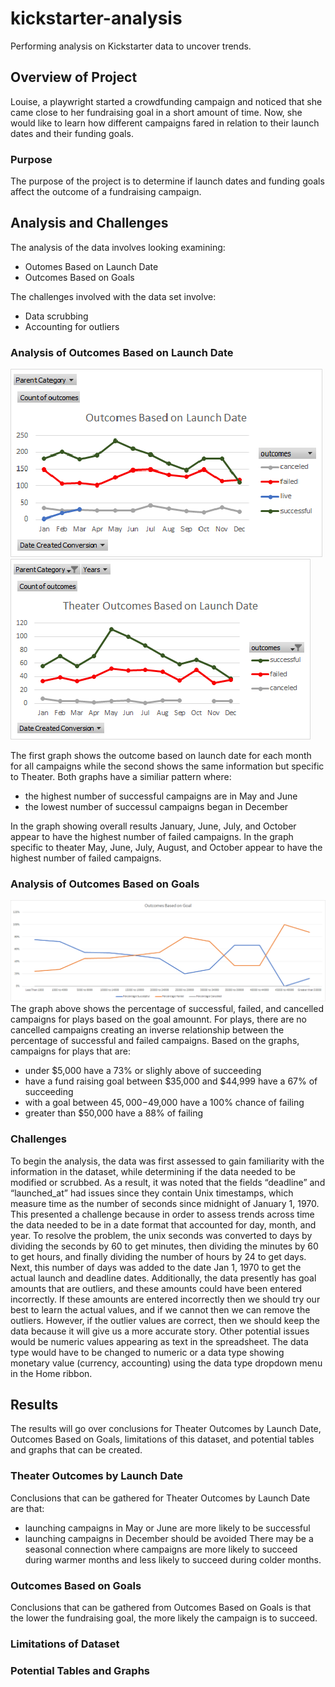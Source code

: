 # kickstarter-analysis
Performing analysis on Kickstarter data to uncover trends.
## Overview of Project
Louise, a playwright started a crowdfunding campaign and noticed that she came close to her fundraising goal in a short amount of time. Now, she would like to learn how different campaigns fared in relation to their launch dates and their funding goals.
### Purpose
The purpose of the project is to determine if launch dates and funding goals affect the outcome of a fundraising campaign.
## Analysis and Challenges
The analysis of the data involves looking examining: 
- Outomes Based on Launch Date
- Outcomes Based on Goals

The challenges involved with the data set involve:
- Data scrubbing
- Accounting for outliers

### Analysis of Outcomes Based on Launch Date
![image_name](https://github.com/Mugunthan24/kickstarter-analysis/blob/main/resources/Outcomes%20Based%20on%20Launch%20Date.png)
![image_name](https://github.com/Mugunthan24/kickstarter-analysis/blob/main/resources/Theater_Outcomes_vs_Launch.png)

The first graph shows the outcome based on launch date for each month for all campaigns while the second shows the same information but specific to Theater. Both graphs have a similiar pattern where: 
- the highest number of successful campaigns are in May and June
- the lowest number of successul campaigns began in December

In the graph showing overall results January, June, July, and October appear to have the highest number of failed campaigns.
In the graph specific to theater May, June, July, August, and October appear to have the highest number of failed campaigns.
### Analysis of Outcomes Based on Goals
![image_name](https://github.com/Mugunthan24/kickstarter-analysis/blob/main/resources/Outcomes_vs_Goals.png)
The graph above shows the percentage of successful, failed, and cancelled campaigns for plays based on the goal amounnt. For plays, there are no cancelled campaigns creating an inverse relationship between the percentage of successful and failed campaigns. Based on the graphs, campaigns for plays that are:
- under $5,000 have a 73% or slighly above of succeeding
- have a fund raising goal between $35,000 and $44,999 have a 67% of succeeding
- with a goal between $45,000-$49,000 have a 100% chance of failing
- greater than $50,000 have a 88% of failing
### Challenges
To begin the analysis, the data was first assessed to gain familiarity with the information in the dataset, while determining if the data needed to be modified or scrubbed. As a result, it was noted that the fields “deadline” and “launched_at” had issues since they contain Unix timestamps, which measure time as the number of seconds since midnight of January 1, 1970. This presented a challenge because in order to assess trends across time the data needed to be in a date format that accounted for day, month, and year. To resolve the problem, the unix seconds was converted to days by dividing the seconds by 60 to get minutes, then dividing the minutes by 60 to get hours, and finally dividing the number of hours by 24 to get days. Next, this number of days was added to the date Jan 1, 1970 to get the actual launch and deadline dates. Additionally, the data presently has goal amounts that are outliers, and these amounts could have been entered incorrectly. If these amounts are entered incorrectly then we should try our best to learn the actual values, and if we cannot then we can remove the outliers. However, if the outlier values are correct, then we should keep the data because it will give us a more accurate story. Other potential issues would be numeric values appearing as text in the spreadsheet. The data type would have to be changed to numeric or a data type showing monetary value (currency, accounting) using the data type dropdown menu in the Home ribbon.
## Results
The results will go over conclusions for Theater Outcomes by Launch Date, Outcomes Based on Goals, limitations of this dataset, and potential tables and graphs that can be created.
### Theater Outcomes by Launch Date
Conclusions that can be gathered for Theater Outcomes by Launch Date are that:
- launching campaigns in May or June are more likely to be successful
- launching campaigns in December should be avoided
There may be a seasonal connection where campaigns are more likely to succeed during warmer months and less likely to succeed during colder months. 
### Outcomes Based on Goals
Conclusions that can be gathered from Outcomes Based on Goals is that the lower the fundraising goal, the more likely the campaign is to succeed. 
### Limitations of Dataset

### Potential Tables and Graphs
